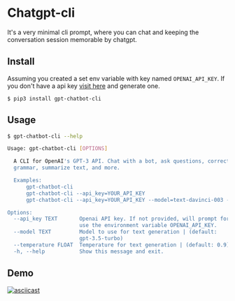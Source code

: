 # Chatgpt-cli

It's a very minimal cli prompt, where you can chat and keeping the conversation session memorable by chatgpt.

## Install

Assuming you created a set env variable with key named `OPENAI_API_KEY`.
If you don't have a api key [visit here](https://platform.openai.com/account/api-keys) and generate one.

```
$ pip3 install gpt-chatbot-cli
```

## Usage

```bash
$ gpt-chatbot-cli --help

Usage: gpt-chatbot-cli [OPTIONS]

  A CLI for OpenAI's GPT-3 API. Chat with a bot, ask questions, correct
  grammar, summarize text, and more.

  Examples:
      gpt-chatbot-cli
      gpt-chatbot-cli --api_key=YOUR_API_KEY
      gpt-chatbot-cli --api_key=YOUR_API_KEY --model=text-davinci-003 --temperature=0.7

Options:
  --api_key TEXT       Openai API key. If not provided, will prompt for it or
                       use the environment variable OPENAI_API_KEY.
  --model TEXT         Model to use for text generation | (default:
                       gpt-3.5-turbo)
  --temperature FLOAT  Temperature for text generation | (default: 0.9)
  -h, --help           Show this message and exit.

```


## Demo

[![asciicast](https://asciinema.org/a/uJSqTyzTX4QReLyHE3CMXRogM.svg)](https://asciinema.org/a/uJSqTyzTX4QReLyHE3CMXRogM)
